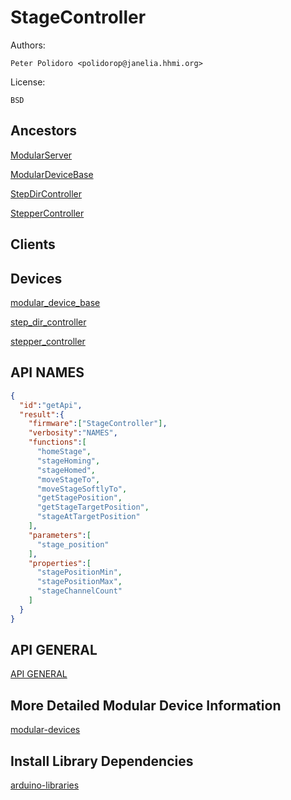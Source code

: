 # StageController

Authors:

    Peter Polidoro <polidorop@janelia.hhmi.org>

License:

    BSD

## Ancestors

[ModularServer](https://github.com/janelia-arduino/ModularServer)

[ModularDeviceBase](https://github.com/janelia-arduino/ModularDeviceBase)

[StepDirController](https://github.com/janelia-arduino/StepDirController)

[StepperController](https://github.com/janelia-arduino/StepperController)

## Clients

## Devices

[modular_device_base](https://github.com/janelia-modular-devices/modular_device_base.git)

[step_dir_controller](https://github.com/janelia-modular-devices/step_dir_controller.git)

[stepper_controller](https://github.com/janelia-modular-devices/stepper_controller.git)

## API NAMES

```json
{
  "id":"getApi",
  "result":{
    "firmware":["StageController"],
    "verbosity":"NAMES",
    "functions":[
      "homeStage",
      "stageHoming",
      "stageHomed",
      "moveStageTo",
      "moveStageSoftlyTo",
      "getStagePosition",
      "getStageTargetPosition",
      "stageAtTargetPosition"
    ],
    "parameters":[
      "stage_position"
    ],
    "properties":[
      "stagePositionMin",
      "stagePositionMax",
      "stageChannelCount"
    ]
  }
}
```

## API GENERAL

[API GENERAL](./api/)

## More Detailed Modular Device Information

[modular-devices](https://github.com/janelia-modular-devices/modular-devices)

## Install Library Dependencies

[arduino-libraries](https://github.com/janelia-arduino/arduino-libraries)
